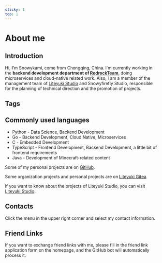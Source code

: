 ```yaml
---
sticky: 1
top: 1
---
```

# About me

## Introduction
Hi, I'm Snowykami, come from Chongqing, China. I'm currently working in the **backend development department of [RedrockTeam](https://redrock.team)**, 
doing microservices and cloud-native related work. 
Also, I am a member of the management team of [Liteyuki Studio](https://liteyuki.icu) and Snowyfirefly Studio, 
responsible for the planning of technical direction and the promotion of projects.

## Tags
<TagsBar />

## Commonly used languages
- Python - Data Science, Backend Development
- Go - Backend Development, Cloud Native, Microservices
- C - Embedded Development
- TypeScript - Frontend Development, Backend Development, a little bit of frontend requirements
- Java - Development of Minecraft-related content

Some of my personal projects are on [GitHub](https://github.com/snowykami/).

Some organization projects and personal projects are on [Liteyuki Gitea](https://git.liteyuki.icu/snowykami).

If you want to know about the projects of Liteyuki Studio, you can visit [Liteyuki Studio](https://liteyuki.icu).

## Contacts
Click the menu in the upper right corner and select my contact information.

## Friend Links
If you want to exchange friend links with me, please fill in the friend link application form on the homepage, and the GitHub bot will automatically process it.


<script setup lang="ts">
import TagsBar from '../.vitepress/comps/TagsBar.vue'
</script>